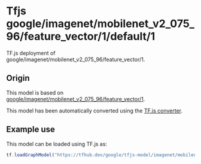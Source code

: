 # Tfjs google/imagenet/mobilenet_v2_075_96/feature_vector/1/default/1
TF.js deployment of google/imagenet/mobilenet_v2_075_96/feature_vector/1.

<!-- parent-model: google/imagenet/mobilenet_v2_075_96/feature_vector/1 -->

## Origin

This model is based on [google/imagenet/mobilenet_v2_075_96/feature_vector/1](https://tfhub.dev/google/imagenet/mobilenet_v2_075_96/feature_vector/1).

This model has been automatically converted using the [TF.js converter](https://github.com/tensorflow/tfjs/tree/master/tfjs-converter).

## Example use
This model can be loaded using TF.js as:

```javascript
tf.loadGraphModel("https://tfhub.dev/google/tfjs-model/imagenet/mobilenet_v2_075_96/feature_vector/1/default/1", { fromTFHub: true })
```

